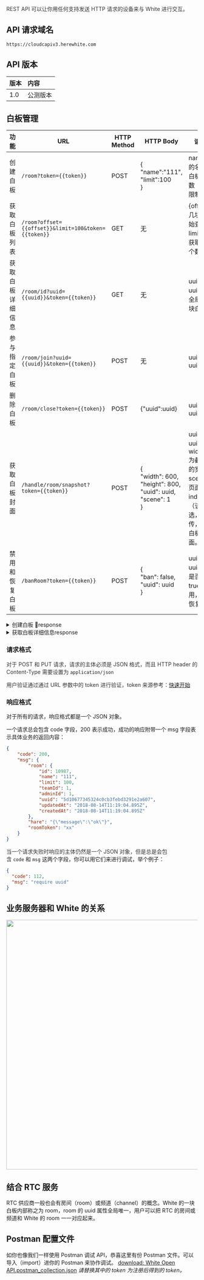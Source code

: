 <span data-type="color" style="color:rgb(51, 51, 51)"><span data-type="background" style="background-color:rgb(255, 255, 255)">REST API 可以让你用任何支持发送 HTTP 请求的设备来与 White 进行交互。</span></span>

## API 请求域名
```plain
https://cloudcapiv3.herewhite.com
```

## API 版本

| 版本 | 内容 |
| :--- | :--- |
| 1.0 | 公测版本 |

## 白板管理

功能 |URL | HTTP Method | HTTP Body | 请求信息 | 返回备注 
----|----|-------------|-----------|----|----
创建白板 | `/room?token={{token}}` | POST | {<br>"name":"111",<br>"limit":100<br>} | name: 白板的名称,limit: 白板上限人数（目前软限制）| response 见表格底部折叠区 
获取白板列表 | `/room?offset={{offset}}&limit=100&token={{token}}` | GET | 无 | {offset} : 第几块白板开始查找。<br>limit: 每次获取白板的个数 | 暂无 
获取白板详细信息 | `/room/id?uuid={{uuid}}&token={{token}}` | GET | 无 | uuid: 白板 uuid ，用于全局确定一块白板 | response 见表格底部折叠区 
参与指定白板 | `/room/join?uuid={{uuid}}&token={{token}}` | POST | 无 | uuid : 白板 uuid | 由于部分历史原因，此 API 变量内容在 url 中，而不是 body 中 
删除白板 | `/room/close?token={{token}}` | POST | {"uuid":uuid} | uuid : 白板 uuid | 暂无 
获取白板封面 | `/handle/room/snapshot?token={{token}}` | POST | {<br>"width": 600,<br>"height": 800,<br>"uuid": uuid,<br>"scene": 1<br>} | uuid: 白板 uuid；width,height 为截取白板的宽高；<br>scene : 截取页面的 index；<br>（该值为可选，如果不传，则返回白板当前页面。） | 正常请求返回一张图片，需要自行保存；当传入scene超出范围时，会返回文本信息，提示超出页面范围 
禁用和恢复白板 | ```/banRoom?token={{token}}``` | POST | {<br/>  "ban": false,<br/>"uuid": uuid <br/>} |uuid: 白板 uuid；ban 是否禁用，true 为禁用，false 为恢复|
<details><summary>创建白板 response</summary>

```JSON
{
    "code": 200,
    "msg": {
        "room": {
            "id": 650,
            "name": "console-room",
            "limit": 100,
            "teamId": 1,
            "adminId": 1,
            "mode": "persistent",
            "template": "meeting",
            "region": "cn",
            "uuid": "此处为房间 uuid",
            "updatedAt": "2019-01-15T09:12:05.974Z",
            "createdAt": "2019-01-15T09:12:05.974Z"
        },
        "hare": "{\"uuid\":\"uuid\",\"teamId\":\"1\",\"mode\":\"persistent\",\"region\":\"cn\",\"isBan\":false,\"beginTimestamp\":1547543526200,\"endTimestamp\":1547543526200,\"endFrameId\":0,\"usersMaxCount\":100,\"survivalDuration\":30000,\"chunkFramesCount\":700,\"snapshotIdInterval\":80}",
        "roomToken": "此处为房间 roomToken",
        "code": 201
    }
}
```
</details>
<details><summary>获取白板详细信息response</summary>

```JSON
{
    "code": 200,
    "msg": {
        "id": 11600,
        "teamId": 1,
        "adminId": 1,
        "uuid": "此处为uuid",
        "name": "未命名",
        "limit": 10,
        "current": 0,
        "enable": true,
        "playable": false,
        "videoready": false,
        "mode": null,
        "region": "cn",
        "template": null,
        "createdAt": "2018-08-20T14:57:13.000Z",
        "updatedAt": "2018-08-26T05:56:36.000Z"
    }
}
```
</details>

### 请求格式
<span data-type="color" style="color:rgb(51, 51, 51)"><span data-type="background" style="background-color:rgb(255, 255, 255)">对于 POST 和 PUT 请求，请求的主体必须是 JSON 格式，而且 HTTP header 的 Content-Type 需要设置为 </span></span>`application/json`

<span data-type="color" style="color:rgb(51, 51, 51)"><span data-type="background" style="background-color:rgb(255, 255, 255)">用户验证通过通过 URL 参数中的 token 进行验证，token 来源参考：</span></span>[快速开始](./js_quickstart.md)

### 响应格式
对于所有的请求，响应格式都是一个 JSON 对象。

一个请求总会包含 code 字段，200 表示成功，成功的响应附带一个 msg 字段表示具体业务的返回内容：
```json
{
    "code": 200,
    "msg": {
        "room": {
            "id": 10987,
            "name": "111",
            "limit": 100,
            "teamId": 1,
            "adminId": 1,
            "uuid": "5d10677345324c0cb3febd3291e2a607",
            "updatedAt": "2018-08-14T11:19:04.895Z",
            "createdAt": "2018-08-14T11:19:04.895Z"
        },
        "hare": "{\"message\":\"ok\"}",
        "roomToken": "xx"
    }
}
```

<span data-type="color" style="color:rgb(51, 51, 51)"><span data-type="background" style="background-color:rgb(255, 255, 255)">当一个请求失败时响应的主体仍然是一个 JSON 对象，但是总是会包含 </span></span>`code`<span data-type="color" style="color:rgb(51, 51, 51)"><span data-type="background" style="background-color:rgb(255, 255, 255)"> </span></span>和 `msg`<span data-type="color" style="color:rgb(51, 51, 51)"><span data-type="background" style="background-color:rgb(255, 255, 255)"> </span></span>这两个字段，你可以用它们来进行调试，举个例子：
```json
{
  "code": 112,
  "msg": "require uuid"
}
```

## 业务服务器和 White 的关系
<div id="eiwrfi" data-type="puml" data-display="block" data-align="left" data-src="https://cdn.nlark.com/__puml/c2e1819cdafcd7c0fa9130187da08aee.svg" data-width="656" data-height="300" data-text="%40startuml%0A%0Aautonumber%0A%0A%E5%AE%A2%E6%88%B7%E4%BA%A7%E5%93%81%20-%3E%20%E5%AE%A2%E6%88%B7%E4%B8%9A%E5%8A%A1%E6%9C%8D%E5%8A%A1%3A%20%E5%88%9B%E5%BB%BA%E7%99%BD%E6%9D%BF%0A%0A%E5%AE%A2%E6%88%B7%E4%B8%9A%E5%8A%A1%E6%9C%8D%E5%8A%A1%20-%3E%20White%E4%BA%91%3A%20%E5%88%9B%E5%BB%BA%E7%99%BD%E6%9D%BF%EF%BC%88createRoom%EF%BC%89%0A%0AWhite%E4%BA%91%20--%3E%20%E5%AE%A2%E6%88%B7%E4%B8%9A%E5%8A%A1%E6%9C%8D%E5%8A%A1%3A%20%E8%BF%94%E5%9B%9ERoomToken%E5%92%8Cuuid%0A%0A%E5%AE%A2%E6%88%B7%E4%B8%9A%E5%8A%A1%E6%9C%8D%E5%8A%A1%20-%3E%20%E5%AE%A2%E6%88%B7%E4%B8%9A%E5%8A%A1%E6%95%B0%E6%8D%AE%E5%BA%93%3A%20%E8%AE%B0%E5%BD%95%E7%99%BD%E6%9D%BFuuid%0A%0A%E5%AE%A2%E6%88%B7%E4%B8%9A%E5%8A%A1%E6%9C%8D%E5%8A%A1%20--%3E%20%E5%AE%A2%E6%88%B7%E4%BA%A7%E5%93%81%3A%20%E8%BF%94%E5%9B%9ERoomToken%E5%92%8Cuuid%0A%0A%E5%AE%A2%E6%88%B7%E4%BA%A7%E5%93%81%20-%3E%20WhiteSDK%3A%20%E5%BB%BA%E7%AB%8B%E8%BF%9E%E6%8E%A5%EF%BC%88joinRoom%EF%BC%89%0A%0AWhiteSDK%20-%3E%20White%E4%BA%91%3A%20%E5%BB%BA%E7%AB%8B%E8%BF%9E%E6%8E%A5%0A%0A%40enduml"><img src="https://cdn.nlark.com/__puml/c2e1819cdafcd7c0fa9130187da08aee.svg" width="656"/></div>


## 结合 RTC 服务
RTC 供应商一般也会有房间（room）或频道（channel）的概念。White 的一块白板内部称之为 room，room 的 uuid 属性全局唯一，用户可以把 RTC 的房间或频道和 White 的 room 一一对应起来。

## Postman 配置文件
如你也像我们一样使用 Postman 调试 API，恭喜这里有份 Postman 文件。可以导入（import）进你的 Postman 来协作调试。
[download: White Open API.postman_collection.json](https://sdk.herewhite.com/postman/White%20Open%20API.postman_collection.json  "size:5980")
*请替换其中的 token 为注册后得到的 token。*
